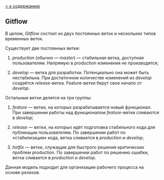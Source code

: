 [< к содержанию](./readme.md)

## Gitflow

В целом, *Gitflow* состоит из двух постоянных веток и нескольких типов временных веток.

Существует две постоянных ветки:

1. *production* (обычно — *master*) — стабильная ветка, доступная пользователям. Напрямую в *production* изменения не производятся;

2. *develop* — ветка для разработки. Потенциально она может быть нестабильна. При достаточном количестве изменений из *develop* создаётся *release*-ветка. Feature-ветки берут свое начало от *develop*.

Остальные ветки делятся на три группы:

1. *feature* — ветки, на которых разрабатывается новый функционал. При завершении работы над функционалом *feature*-ветки сливаются в *develop*;

2. *release* — ветки, на которых идёт подготовка стабильного кода для публикации пользователям. По завершении работ по «стабилизации» кода, ветка сливается в *production* и *develop*;

3. *hotfix* — ветки, служащие для быстрого решения критических проблем production. По завершении работ по решению ошибки, ветка сливается в *production* и *develop*.

Данная модель подходит для организации рабочего процесса на основе релизов.